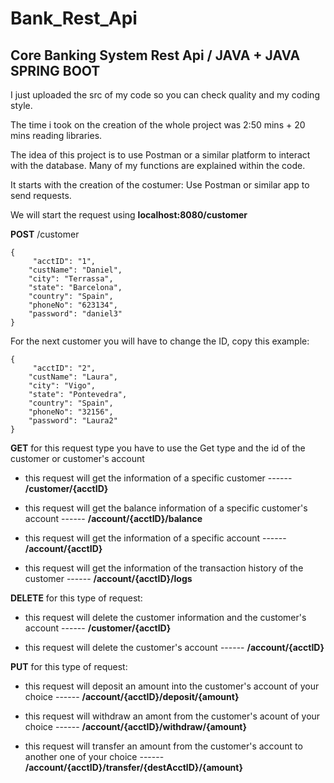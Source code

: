 # Bank_Rest_Api
## Core Banking System Rest Api / JAVA + JAVA SPRING BOOT

I just uploaded the src of my code so you can check quality and my coding style.

The time i took on the creation of the whole project was 2:50 mins + 20 mins reading libraries.

The idea of this project is to use Postman or a similar platform to interact with the database. Many of my functions are explained within the code.

It starts with the creation of the costumer:
Use Postman or similar app to send requests.

We will start the request using     **localhost:8080/customer**

**POST**
/customer
```
{
     "acctID": "1",
	"custName": "Daniel",
	"city": "Terrassa",
	"state": "Barcelona",
	"country": "Spain",
	"phoneNo": "623134",
	"password": "daniel3"
}
```

For the next customer you will have to change the ID, copy this example:
```
{
     "acctID": "2",
	"custName": "Laura",
	"city": "Vigo",
	"state": "Pontevedra",
	"country": "Spain",
	"phoneNo": "32156",
	"password": "Laura2"
}
```

**GET** for this request type you have to use the Get type and the id of the customer or customer's account  

- this request will get the information of a specific customer ------  **/customer/{acctID}**   

- this request will get the balance information of a specific customer's account ------ **/account/{acctID}/balance**   

- this request will get the information of a specific account ------ **/account/{acctID}**

- this request will get the information of the transaction history of the customer ------ **/account/{acctID}/logs**

**DELETE** for this type of request:

- this request will delete the customer information and the customer's account ------ **/customer/{acctID}**   

- this request will delete the customer's account ------ **/account/{acctID}**


**PUT** for this type of request:

- this request will deposit an amount into the customer's account of your choice ------ **/account/{acctID}/deposit/{amount}**  

- this request will withdraw an amont from the customer's acount of your choice  ------ **/account/{acctID}/withdraw/{amount}**  

- this request will transfer an amount from the customer's account to another one of your choice ------ **/account/{acctID}/transfer/{destAcctID}/{amount}**

